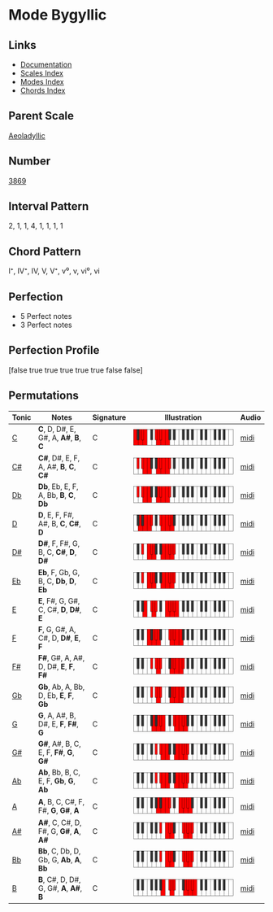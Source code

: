 # Mode Bygyllic

## Links

- [Documentation](index.md)
- [Scales Index](Scales.md)
- [Modes Index](Modes.md)
- [Chords Index](Chords.md)

## Parent Scale

[Aeoladyllic](ScaleAeoladyllic.md)

## Number

[3869](https://ianring.com/musictheory/scales/3869)

## Interval Pattern

2, 1, 1, 4, 1, 1, 1, 1

## Chord Pattern

I⁺, IV⁺, IV, V, V⁺, v⁰, v, vi⁰, vi

## Perfection

- 5 Perfect notes
- 3 Perfect notes

## Perfection Profile

[false true true true true true false false]

## Permutations

| Tonic | Notes | Signature | Illustration | Audio |
|-------|-------|-----------|--------------|-------|
| [C](ModeCNaturalBygyllic.md) | **C**, D, D#, E, G#, A, **A#**, **B**, **C** | C | ![CNaturalBygyllic](ModeCNaturalBygyllic.png) | [midi](https://github.com/edipermadi/music/blob/main/docs/ModeCNaturalBygyllic.mid?raw=true) |
| [C#](ModeCSharpBygyllic.md) | **C#**, D#, E, F, A, A#, **B**, **C**, **C#** | C | ![CSharpBygyllic](ModeCSharpBygyllic.png) | [midi](https://github.com/edipermadi/music/blob/main/docs/ModeCSharpBygyllic.mid?raw=true) |
| [Db](ModeDFlatBygyllic.md) | **Db**, Eb, E, F, A, Bb, **B**, **C**, **Db** | C | ![DFlatBygyllic](ModeDFlatBygyllic.png) | [midi](https://github.com/edipermadi/music/blob/main/docs/ModeDFlatBygyllic.mid?raw=true) |
| [D](ModeDNaturalBygyllic.md) | **D**, E, F, F#, A#, B, **C**, **C#**, **D** | C | ![DNaturalBygyllic](ModeDNaturalBygyllic.png) | [midi](https://github.com/edipermadi/music/blob/main/docs/ModeDNaturalBygyllic.mid?raw=true) |
| [D#](ModeDSharpBygyllic.md) | **D#**, F, F#, G, B, C, **C#**, **D**, **D#** | C | ![DSharpBygyllic](ModeDSharpBygyllic.png) | [midi](https://github.com/edipermadi/music/blob/main/docs/ModeDSharpBygyllic.mid?raw=true) |
| [Eb](ModeEFlatBygyllic.md) | **Eb**, F, Gb, G, B, C, **Db**, **D**, **Eb** | C | ![EFlatBygyllic](ModeEFlatBygyllic.png) | [midi](https://github.com/edipermadi/music/blob/main/docs/ModeEFlatBygyllic.mid?raw=true) |
| [E](ModeENaturalBygyllic.md) | **E**, F#, G, G#, C, C#, **D**, **D#**, **E** | C | ![ENaturalBygyllic](ModeENaturalBygyllic.png) | [midi](https://github.com/edipermadi/music/blob/main/docs/ModeENaturalBygyllic.mid?raw=true) |
| [F](ModeFNaturalBygyllic.md) | **F**, G, G#, A, C#, D, **D#**, **E**, **F** | C | ![FNaturalBygyllic](ModeFNaturalBygyllic.png) | [midi](https://github.com/edipermadi/music/blob/main/docs/ModeFNaturalBygyllic.mid?raw=true) |
| [F#](ModeFSharpBygyllic.md) | **F#**, G#, A, A#, D, D#, **E**, **F**, **F#** | C | ![FSharpBygyllic](ModeFSharpBygyllic.png) | [midi](https://github.com/edipermadi/music/blob/main/docs/ModeFSharpBygyllic.mid?raw=true) |
| [Gb](ModeGFlatBygyllic.md) | **Gb**, Ab, A, Bb, D, Eb, **E**, **F**, **Gb** | C | ![GFlatBygyllic](ModeGFlatBygyllic.png) | [midi](https://github.com/edipermadi/music/blob/main/docs/ModeGFlatBygyllic.mid?raw=true) |
| [G](ModeGNaturalBygyllic.md) | **G**, A, A#, B, D#, E, **F**, **F#**, **G** | C | ![GNaturalBygyllic](ModeGNaturalBygyllic.png) | [midi](https://github.com/edipermadi/music/blob/main/docs/ModeGNaturalBygyllic.mid?raw=true) |
| [G#](ModeGSharpBygyllic.md) | **G#**, A#, B, C, E, F, **F#**, **G**, **G#** | C | ![GSharpBygyllic](ModeGSharpBygyllic.png) | [midi](https://github.com/edipermadi/music/blob/main/docs/ModeGSharpBygyllic.mid?raw=true) |
| [Ab](ModeAFlatBygyllic.md) | **Ab**, Bb, B, C, E, F, **Gb**, **G**, **Ab** | C | ![AFlatBygyllic](ModeAFlatBygyllic.png) | [midi](https://github.com/edipermadi/music/blob/main/docs/ModeAFlatBygyllic.mid?raw=true) |
| [A](ModeANaturalBygyllic.md) | **A**, B, C, C#, F, F#, **G**, **G#**, **A** | C | ![ANaturalBygyllic](ModeANaturalBygyllic.png) | [midi](https://github.com/edipermadi/music/blob/main/docs/ModeANaturalBygyllic.mid?raw=true) |
| [A#](ModeASharpBygyllic.md) | **A#**, C, C#, D, F#, G, **G#**, **A**, **A#** | C | ![ASharpBygyllic](ModeASharpBygyllic.png) | [midi](https://github.com/edipermadi/music/blob/main/docs/ModeASharpBygyllic.mid?raw=true) |
| [Bb](ModeBFlatBygyllic.md) | **Bb**, C, Db, D, Gb, G, **Ab**, **A**, **Bb** | C | ![BFlatBygyllic](ModeBFlatBygyllic.png) | [midi](https://github.com/edipermadi/music/blob/main/docs/ModeBFlatBygyllic.mid?raw=true) |
| [B](ModeBNaturalBygyllic.md) | **B**, C#, D, D#, G, G#, **A**, **A#**, **B** | C | ![BNaturalBygyllic](ModeBNaturalBygyllic.png) | [midi](https://github.com/edipermadi/music/blob/main/docs/ModeBNaturalBygyllic.mid?raw=true) |
